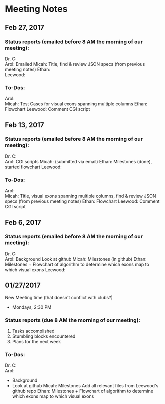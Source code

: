 # Meeting Notes
## Feb 27, 2017
### Status reports (emailed before 8 AM the morning of our meeting):
Dr. C:   
Arol:    Emailed
Micah:   Title, find & review JSON specs (from previous meeting notes)
Ethan:   
Leewood: 

### To-Dos:
Arol:    
Micah:	 Test Cases for visual exons spanning multiple columns
Ethan:   Flowchart
Leewood: Comment CGI script



## Feb 13, 2017
### Status reports (emailed before 8 AM the morning of our meeting):
Dr. C:   
Arol:    CGI scripts
Micah:   (submitted via email)
Ethan:   Milestones (done), started flowchart
Leewood: 

### To-Dos:
Arol:    
Micah:   Title, visual exons spanning multiple columns, find & review JSON specs (from previous meeting notes)
Ethan:   Flowchart
Leewood: Comment CGI script


## Feb 6, 2017
### Status reports (emailed before 8 AM the morning of our meeting):
Dr. C:   
Arol:    Background
         Look at github
Micah:   Milestones (in github)
Ethan:   Milestones
         + Flowchart of algorithm to determine which exons map to which visual exons
Leewood:

## 01/27/2017

New Meeting time (that doesn't conflict with clubs?)
+ Mondays, 2:30 PM

### Status reports (due 8 AM the morning of our meeting):
1. Tasks accomplished
2. Stumbling blocks encountered
3. Plans for the next week

### To-Dos:
Dr. C:   
Arol:    
* Background
* Look at github
Micah:   Milestones
         Add all relevant files from Leewood's github repo
Ethan:   Milestones
         + Flowchart of algorithm to determine which exons map to which visual exons
